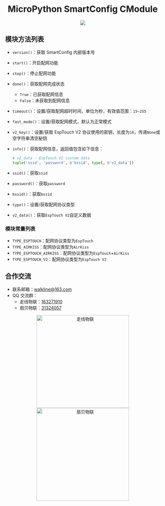 <h1 align="center">MicroPython SmartConfig CModule</h1>
<p align="center"><img src="https://img.shields.io/badge/Licence-MIT-green.svg?style=for-the-badge" /></p>

## 模块方法列表

* `version()`：获取 SmartConfig 内部版本号
* `start()`：开启配网功能
* `stop()`：停止配网功能
* `done()`：获取配网完成状态
	* `True`：已获取配网信息
	* `False`：未获取到配网信息
* `timeout()`：设置/获取配网超时时间，单位为秒，有效值范围：`15~255`
* `fast_mode()`：设置/获取配网模式，默认为正常模式
* `v2_key()`：设置/获取 EspTouch V2 协议使用的密钥，长度为`16`，传递`None`或空字符串清空秘钥
* `info()`：获取配网信息，返回值包含如下信息：

	```python
	# v2_data - EspTouch V2 custom data
	tuple('ssid', 'password', b'bssid', type[, b'v2_data'])
	```

* `ssid()`：获取`ssid`
* `password()`：获取`password`
* `bssid()`：获取`bssid`
* `type()`：设置/获取配网协议类型
* `v2_data()`：获取`EspTouch V2`自定义数据

### 模块常量列表

* `TYPE_ESPTOUCH`：配网协议类型为`EspTouch`
* `TYPE_AIRKISS`：配网协议类型为`AirKiss`
* `TYPE_ESPTOUCH_AIRKISS`：配网协议类型为`EspTouch`+`AirKiss`
* `TYPE_ESPTOUCH_V2`：配网协议类型为`EspTouch V2`

## 合作交流

* 联系邮箱：<walkline@163.com>
* QQ 交流群：
	* 走线物联：[163271910](https://jq.qq.com/?_wv=1027&k=xtPoHgwL)
	* 扇贝物联：[31324057](https://jq.qq.com/?_wv=1027&k=yp4FrpWh)

<p align="center"><img src="https://gitee.com/walkline/WeatherStation/raw/docs/images/qrcode_walkline.png" width="300px" alt="走线物联"><img src="https://gitee.com/walkline/WeatherStation/raw/docs/images/qrcode_bigiot.png" width="300px" alt="扇贝物联"></p>
